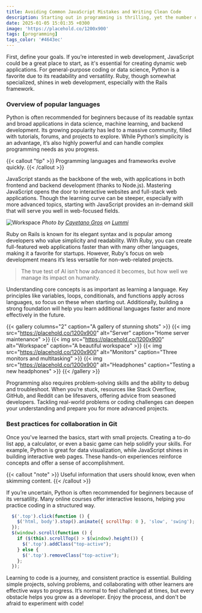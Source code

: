 ```yaml
---
title: Avoiding Common JavaScript Mistakes and Writing Clean Code
description: Starting out in programming is thrilling, yet the number of languages available makes it difficult to decide where to begin.
date: 2025-01-05 15:01:35 +0300
image: 'https://placehold.co/1200x900'
tags: [programming]
tags_color: '#4643ec'
---
```


First, define your goals. If you’re interested in web development, JavaScript could be a great place to start, as it's essential for creating dynamic web applications. For general-purpose coding or data science, Python is a favorite due to its readability and versatility. Ruby, though somewhat specialized, shines in web development, especially with the Rails framework.

### Overview of popular languages

Python is often recommended for beginners because of its readable syntax and broad applications in data science, machine learning, and backend development. Its growing popularity has led to a massive community, filled with tutorials, forums, and projects to explore. While Python’s simplicity is an advantage, it’s also highly powerful and can handle complex programming needs as you progress.

{{< callout "tip" >}}
Programming languages and frameworks evolve quickly.
{{< /callout >}}

JavaScript stands as the backbone of the web, with applications in both frontend and backend development (thanks to Node.js). Mastering JavaScript opens the door to interactive websites and full-stack web applications. Though the learning curve can be steeper, especially with more advanced topics, starting with JavaScript provides an in-demand skill that will serve you well in web-focused fields.

![Workspace](https://placehold.co/1200x900)
*Photo by [Cayetano Gros](https://placehold.co/1200x900) on [Lummi](https://placehold.co/1200x900)*

Ruby on Rails is known for its elegant syntax and is popular among developers who value simplicity and readability. With Ruby, you can create full-featured web applications faster than with many other languages, making it a favorite for startups. However, Ruby's focus on web development means it’s less versatile for non-web-related projects.

> The true test of AI isn’t how advanced it becomes, but how well we manage its impact on humanity.

Understanding core concepts is as important as learning a language. Key principles like variables, loops, conditionals, and functions apply across languages, so focus on these when starting out. Additionally, building a strong foundation will help you learn additional languages faster and more effectively in the future.

{{< gallery columns="2" caption="A gallery of stunning shots" >}}
  {{< img src="https://placehold.co/1200x900" alt="Server" caption="Home server maintenance" >}}
  {{< img src="https://placehold.co/1200x900" alt="Workspace" caption="A beautiful workspace" >}}
  {{< img src="https://placehold.co/1200x900" alt="Monitors" caption="Three monitors and multitasking" >}}
  {{< img src="https://placehold.co/1200x900" alt="Headphones" caption="Testing a new headphones" >}}
{{< /gallery >}}

Programming also requires problem-solving skills and the ability to debug and troubleshoot. When you’re stuck, resources like Stack Overflow, GitHub, and Reddit can be lifesavers, offering advice from seasoned developers. Tackling real-world problems or coding challenges can deepen your understanding and prepare you for more advanced projects.

### Best practices for collaboration in Git

Once you've learned the basics, start with small projects. Creating a to-do list app, a calculator, or even a basic game can help solidify your skills. For example, Python is great for data visualization, while JavaScript shines in building interactive web pages. These hands-on experiences reinforce concepts and offer a sense of accomplishment.

{{< callout "note" >}}
Useful information that users should know, even when skimming content.
{{< /callout >}}

If you’re uncertain, Python is often recommended for beginners because of its versatility. Many online courses offer interactive lessons, helping you practice coding in a structured way.

```js
  $('.top').click(function () {
    $('html, body').stop().animate({ scrollTop: 0 }, 'slow', 'swing');
  });
  $(window).scroll(function () {
    if ($(this).scrollTop() > $(window).height()) {
      $('.top').addClass("top-active");
    } else {
      $('.top').removeClass("top-active");
    };
  });
```

Learning to code is a journey, and consistent practice is essential. Building simple projects, solving problems, and collaborating with other learners are effective ways to progress. It’s normal to feel challenged at times, but every obstacle helps you grow as a developer. Enjoy the process, and don't be afraid to experiment with code!